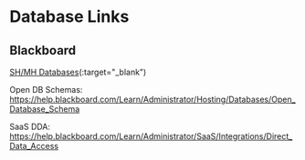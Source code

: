 # Database Links

## Blackboard

[SH/MH Databases](https://help.blackboard.com/Learn/Administrator/Hosting/Databases)(:target="_blank")

Open DB Schemas: https://help.blackboard.com/Learn/Administrator/Hosting/Databases/Open_Database_Schema

SaaS DDA: https://help.blackboard.com/Learn/Administrator/SaaS/Integrations/Direct_Data_Access

